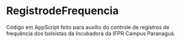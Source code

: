 # RegistrodeFrequencia
Código em AppScript feito para auxílio do controle de registros de frequência dos bolsistas da Incubadora da IFPR Campus Paranaguá.
